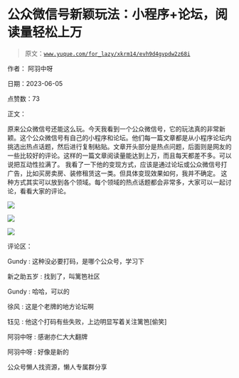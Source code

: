# 公众微信号新颖玩法：小程序+论坛，阅读量轻松上万

> 原文：[`www.yuque.com/for_lazy/xkrm14/evh9d4gvpdw2z68i`](https://www.yuque.com/for_lazy/xkrm14/evh9d4gvpdw2z68i)

作者： 阿羽中呀

日期：2023-06-05

点赞数：73

正文：

原来公众微信号还能这么玩。今天我看到一个公众微信号，它的玩法真的非常新颖。这个公众微信号有自己的小程序和论坛。他们每一篇文章都是从小程序论坛内挑选出热点话题，然后进行复制粘贴。文章开头部分是热点问题，后面则是网友的一些比较好的评论。这样的一篇文章阅读量能达到上万，而且每天都差不多。可以说把互动性拉满了。 我看了一下他的变现方式，应该是通过论坛或公众微信号打广告，比如买房卖房、装修租赁这一类。但具体变现效果如何，我并不确定。 这种方式其实可以放到各个领域。每个领域的热点话题都会非常多，大家可以一起讨论，看看大家的评论。

![](img/02038938f18a53a200c25d65a0d78af2.png)

![](img/01b0a1de8a374ca1f0a889f9edf38dc4.png)

![](img/4308cd3e38381da357bd91269036e9f3.png)

评论区：

Gundy : 这种没必要打码，是哪个公众号，学习下

新之助五岁 : 找到了，叫篱笆社区

Gundy : 哈哈，可以的

徐风 : 这是个老牌的地方论坛啊

钰见 : 他这个打码有些失败，上边明显写着关注篱笆[偷笑]

阿羽中呀 : 感谢亦仁大大翻牌

阿羽中呀 : 好像是新的

公众号懒人找资源，懒人专属群分享

